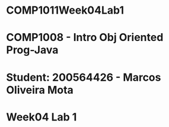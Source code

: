 # COMP1011Week04Lab1

# COMP1008 - Intro Obj Oriented Prog-Java
# Student: 200564426 - Marcos Oliveira Mota
# Week04 Lab 1